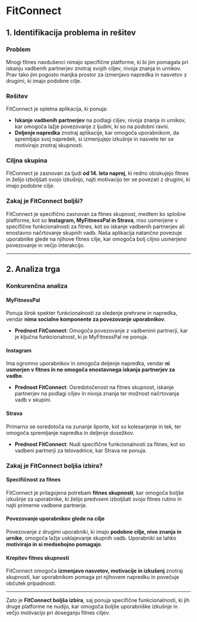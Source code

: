 # FitConnect

## 1. Identifikacija problema in rešitev

### Problem
Mnogi fitnes navdušenci nimajo specifične platforme, ki bi jim pomagala pri iskanju vadbenih partnerjev znotraj svojih ciljev, nivoja znanja in urnikov. Prav tako jim pogosto manjka prostor za izmenjavo napredka in nasvetov z drugimi, ki imajo podobne cilje.

### Rešitev
FitConnect je spletna aplikacija, ki ponuja:
- **Iskanje vadbenih partnerjev** na podlagi ciljev, nivoja znanja in urnikov, kar omogoča lažje povezovanje z ljudmi, ki so na podobni ravni.
- **Deljenje napredka** znotraj aplikacije, kar omogoča uporabnikom, da spremljajo svoj napredek, si izmenjujejo izkušnje in nasvete ter se motivirajo znotraj skupnosti.

### Ciljna skupina
FitConnect je zasnovan za ljudi **od 14. leta naprej**, ki redno obiskujejo fitnes in želijo izboljšati svojo izkušnjo, najti motivacijo ter se povezati z drugimi, ki imajo podobne cilje.

### Zakaj je FitConnect boljši?
FitConnect je specifično zasnovan za fitnes skupnost, medtem ko splošne platforme, kot so **Instagram, MyFitnessPal in Strava**, niso usmerjene v specifične funkcionalnosti za fitnes, kot so iskanje vadbenih partnerjev ali enostavno načrtovanje skupnih vadb. Naša aplikacija natančno povezuje uporabnike glede na njihove fitnes cilje, kar omogoča bolj ciljno usmerjeno povezovanje in večjo interakcijo.

---

## 2. Analiza trga

### Konkurenčna analiza

#### MyFitnessPal
 Ponuja širok spekter funkcionalnosti za sledenje prehrane in napredka, vendar **nima socialne komponente za povezovanje uporabnikov**.
- **Prednost FitConnect**: Omogoča povezovanje z vadbenimi partnerji, kar je ključna funkcionalnost, ki jo MyFitnessPal ne ponuja.

#### Instagram
 Ima ogromno uporabnikov in omogoča deljenje napredka, vendar **ni usmerjen v fitnes in ne omogoča enostavnega iskanja partnerjev za vadbo**.
- **Prednost FitConnect**: Osredotočenost na fitnes skupnost, iskanje partnerjev na podlagi ciljev in nivoja znanja ter možnost načrtovanja vadb v skupini.

#### Strava
 Primarno se osredotoča na zunanje športe, kot so kolesarjenje in tek, ter omogoča spremljanje napredka in deljenje dosežkov.
- **Prednost FitConnect**: Nudi specifične funkcionalnosti za fitnes, kot so vadbeni partnerji za telovadnice, kar Strava ne ponuja.

### Zakaj je FitConnect boljša izbira?

#### Specifičnost za fitnes
FitConnect je prilagojena potrebam **fitnes skupnosti**, kar omogoča boljše izkušnje za uporabnike, ki želijo predvsem izboljšati svojo fitnes rutino in najti primerne vadbene partnerje.

#### Povezovanje uporabnikov glede na cilje
Povezovanje z drugimi uporabniki, ki imajo **podobne cilje, nivo znanja in urnike**, omogoča lažje usklajevanje skupnih vadb. Uporabniki se lahko **motivirajo in si medsebojno pomagajo**.

#### Krepitev fitnes skupnosti
FitConnect omogoča **izmenjavo nasvetov, motivacije in izkušenj** znotraj skupnosti, kar uporabnikom pomaga pri njihovem napredku in povečuje občutek pripadnosti.

---

Zato je **FitConnect boljša izbira**, saj ponuja specifične funkcionalnosti, ki jih druge platforme ne nudijo, kar omogoča boljše uporabniške izkušnje in večjo motivacijo pri doseganju fitnes ciljev.
